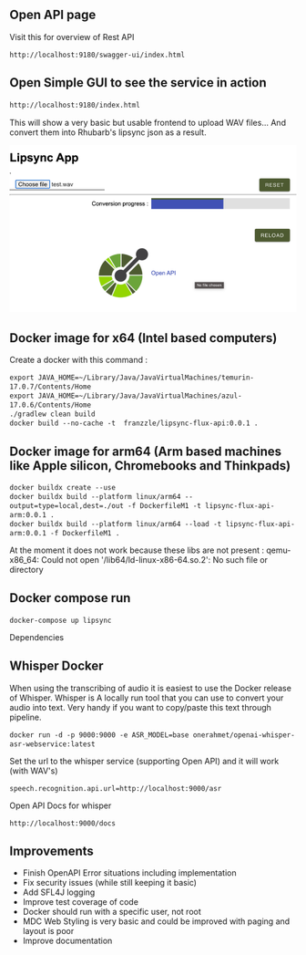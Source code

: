 
## Open API page

Visit this for overview of Rest API
```
http://localhost:9180/swagger-ui/index.html
```

## Open Simple GUI to see the service in action

```sh
http://localhost:9180/index.html
```

This will show a very basic but usable frontend to upload WAV files...
And convert them into Rhubarb's lipsync json as a result. 

![webinterface.png](images%2Fwebinterface.png)

## Docker image for x64 (Intel based computers)

Create a docker with this command :

```
export JAVA_HOME=~/Library/Java/JavaVirtualMachines/temurin-17.0.7/Contents/Home 
export JAVA_HOME=~/Library/Java/JavaVirtualMachines/azul-17.0.6/Contents/Home 
./gradlew clean build
docker build --no-cache -t  franzzle/lipsync-flux-api:0.0.1 .
```

## Docker image for arm64 (Arm based machines like Apple silicon, Chromebooks and Thinkpads)

```
docker buildx create --use
docker buildx build --platform linux/arm64 --output=type=local,dest=./out -f DockerfileM1 -t lipsync-flux-api-arm:0.0.1 .
docker buildx build --platform linux/arm64 --load -t lipsync-flux-api-arm:0.0.1 -f DockerfileM1 .
```

At the moment it does not work because these libs are not present :
qemu-x86_64: Could not open '/lib64/ld-linux-x86-64.so.2': No such file or directory


## Docker compose run

```
docker-compose up lipsync
```

Dependencies 

## Whisper Docker
When using the transcribing of audio it is easiest to use the Docker release of Whisper.
Whisper is A locally run tool that you can use to convert your audio into text. 
Very handy if you want to copy/paste this text through pipeline.

```
docker run -d -p 9000:9000 -e ASR_MODEL=base onerahmet/openai-whisper-asr-webservice:latest
```

Set the url to the whisper service (supporting Open API) and it will work (with WAV's)

```
speech.recognition.api.url=http://localhost:9000/asr
```

Open API Docs for whisper 

```
http://localhost:9000/docs
```



## Improvements

 * Finish OpenAPI Error situations including implementation
 * Fix security issues (while still keeping it basic)
 * Add SFL4J logging
 * Improve test coverage of code
 * Docker should run with a specific user, not root
 * MDC Web Styling is very basic and could be improved with paging and layout is poor 
 * Improve documentation
